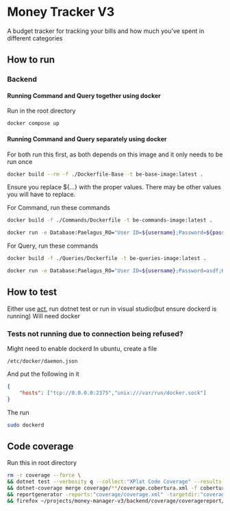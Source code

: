 # Money Tracker V3

A budget tracker for tracking your bills and how much you've spent in different categories

## How to run
### Backend
#### Running Command and Query together using docker
Run in the root directory
```bash
docker compose up
```
#### Running Command and Query separately using docker
For both run this first, as both depends on this image and it only needs to be run once
```bash
docker build --rm -f ./Dockerfile-Base -t be-base-image:latest .
```
Ensure you replace ${...} with the proper values. There may be other values you will have to replace.

For Command, run these commands
```bash
docker build -f ./Commands/Dockerfile -t be-commands-image:latest .

docker run -e Database:Paelagus_RO="User ID=${username};Password=${password};Host=172.17.0.1;Port=5432;Database=${database}" -e ASPNETCORE_ENVIRONMENT="Development" -p 1235:8080 be-commands-image
```

For Query, run these commands
```bash
docker build -f ./Queries/Dockerfile -t be-queries-image:latest .

docker run -e Database:Paelagus_RO="User ID=${username};Password=asdf;Host=172.17.0.1;Port=5432;Database=deshortone" -e ASPNETCORE_ENVIRONMENT="Development" -p 1235:8080 be-queries-image
```
## How to test
Either use [act](https://github.com/nektos/act), run dotnet test or run in visual studio(but ensure dockerd is running)
Will need docker

### Tests not running due to connection being refused?
Might need to enable dockerd
In ubuntu, create a file
```
/etc/docker/daemon.json
```
And put the following in it
```json
{
    "hosts": ["tcp://0.0.0.0:2375","unix:///var/run/docker.sock"]
} 
```
The run
```bash
sudo dockerd
```

## Code coverage
Run this in root directory
```bash
rm -r coverage --force \
&& dotnet test --verbosity q --collect:"XPlat Code Coverage" --results-directory coverage \
&& dotnet-coverage merge coverage/**/coverage.cobertura.xml -f cobertura -o coverage/coverage.xml \
&& reportgenerator -reports:"coverage/coverage.xml" -targetdir:"coverage/coveragereport" -reporttypes:Html \
&& firefox ~/projects/money-manager-v3/backend/coverage/coveragereport/index.htm
```
